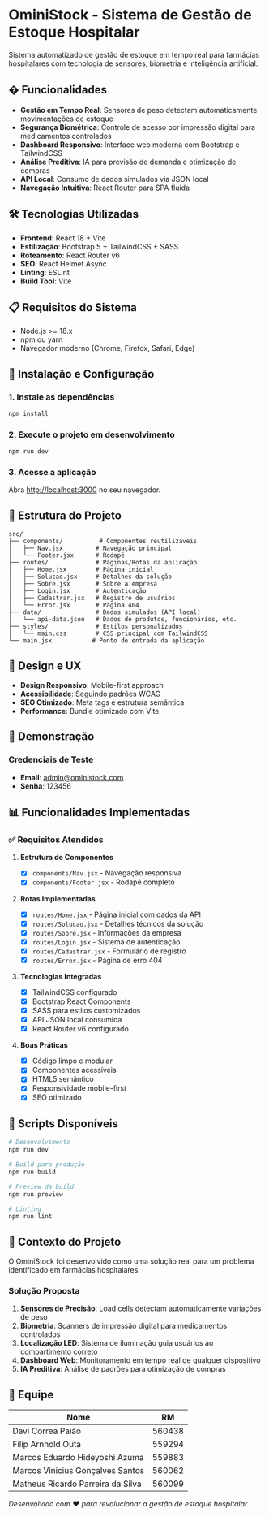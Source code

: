 # OminiStock - Sistema de Gestão de Estoque Hospitalar

Sistema automatizado de gestão de estoque em tempo real para farmácias hospitalares com tecnologia de sensores, biometria e inteligência artificial.

## � Funcionalidades

- **Gestão em Tempo Real**: Sensores de peso detectam automaticamente movimentações de estoque
- **Segurança Biométrica**: Controle de acesso por impressão digital para medicamentos controlados
- **Dashboard Responsivo**: Interface web moderna com Bootstrap e TailwindCSS
- **Análise Preditiva**: IA para previsão de demanda e otimização de compras
- **API Local**: Consumo de dados simulados via JSON local
- **Navegação Intuitiva**: React Router para SPA fluida

## 🛠️ Tecnologias Utilizadas

- **Frontend**: React 18 + Vite
- **Estilização**: Bootstrap 5 + TailwindCSS + SASS
- **Roteamento**: React Router v6
- **SEO**: React Helmet Async
- **Linting**: ESLint
- **Build Tool**: Vite

## 📋 Requisitos do Sistema

- Node.js >= 18.x
- npm ou yarn
- Navegador moderno (Chrome, Firefox, Safari, Edge)

## 🔧 Instalação e Configuração

### 1. Instale as dependências

```bash
npm install
```

### 2. Execute o projeto em desenvolvimento

```bash
npm run dev
```

### 3. Acesse a aplicação

Abra [http://localhost:3000](http://localhost:3000) no seu navegador.

## 📁 Estrutura do Projeto

```
src/
├── components/          # Componentes reutilizáveis
│   ├── Nav.jsx         # Navegação principal
│   └── Footer.jsx      # Rodapé
├── routes/             # Páginas/Rotas da aplicação
│   ├── Home.jsx        # Página inicial
│   ├── Solucao.jsx     # Detalhes da solução
│   ├── Sobre.jsx       # Sobre a empresa
│   ├── Login.jsx       # Autenticação
│   ├── Cadastrar.jsx   # Registro de usuários
│   └── Error.jsx       # Página 404
├── data/               # Dados simulados (API local)
│   └── api-data.json   # Dados de produtos, funcionários, etc.
├── styles/             # Estilos personalizados
│   └── main.css        # CSS principal com TailwindCSS
└── main.jsx           # Ponto de entrada da aplicação
```

## 🎨 Design e UX

- **Design Responsivo**: Mobile-first approach
- **Acessibilidade**: Seguindo padrões WCAG
- **SEO Otimizado**: Meta tags e estrutura semântica
- **Performance**: Bundle otimizado com Vite

## 🔐 Demonstração

### Credenciais de Teste

- **Email**: admin@oministock.com
- **Senha**: 123456

## 📊 Funcionalidades Implementadas

### ✅ Requisitos Atendidos

1. **Estrutura de Componentes**

   - [x] `components/Nav.jsx` - Navegação responsiva
   - [x] `components/Footer.jsx` - Rodapé completo

2. **Rotas Implementadas**

   - [x] `routes/Home.jsx` - Página inicial com dados da API
   - [x] `routes/Solucao.jsx` - Detalhes técnicos da solução
   - [x] `routes/Sobre.jsx` - Informações da empresa
   - [x] `routes/Login.jsx` - Sistema de autenticação
   - [x] `routes/Cadastrar.jsx` - Formulário de registro
   - [x] `routes/Error.jsx` - Página de erro 404

3. **Tecnologias Integradas**

   - [x] TailwindCSS configurado
   - [x] Bootstrap React Components
   - [x] SASS para estilos customizados
   - [x] API JSON local consumida
   - [x] React Router v6 configurado

4. **Boas Práticas**
   - [x] Código limpo e modular
   - [x] Componentes acessíveis
   - [x] HTML5 semântico
   - [x] Responsividade mobile-first
   - [x] SEO otimizado

## 🚀 Scripts Disponíveis

```bash
# Desenvolvimento
npm run dev

# Build para produção
npm run build

# Preview da build
npm run preview

# Linting
npm run lint
```

## 🎯 Contexto do Projeto

O OminiStock foi desenvolvido como uma solução real para um problema identificado em farmácias hospitalares.

### Solução Proposta

1. **Sensores de Precisão**: Load cells detectam automaticamente variações de peso
2. **Biometria**: Scanners de impressão digital para medicamentos controlados
3. **Localização LED**: Sistema de iluminação guia usuários ao compartimento correto
4. **Dashboard Web**: Monitoramento em tempo real de qualquer dispositivo
5. **IA Preditiva**: Análise de padrões para otimização de compras

## 👥 Equipe

| Nome | RM |
|------|----|
| Davi Correa Paião |	560438 |
| Filip Arnhold Outa | 559294 |
| Marcos Eduardo Hideyoshi Azuma | 559883 |
| Marcos Vinicius Gonçalves Santos | 560062 |
| Matheus Ricardo Parreira da Silva | 560099 |

_Desenvolvido com ❤️ para revolucionar a gestão de estoque hospitalar_
